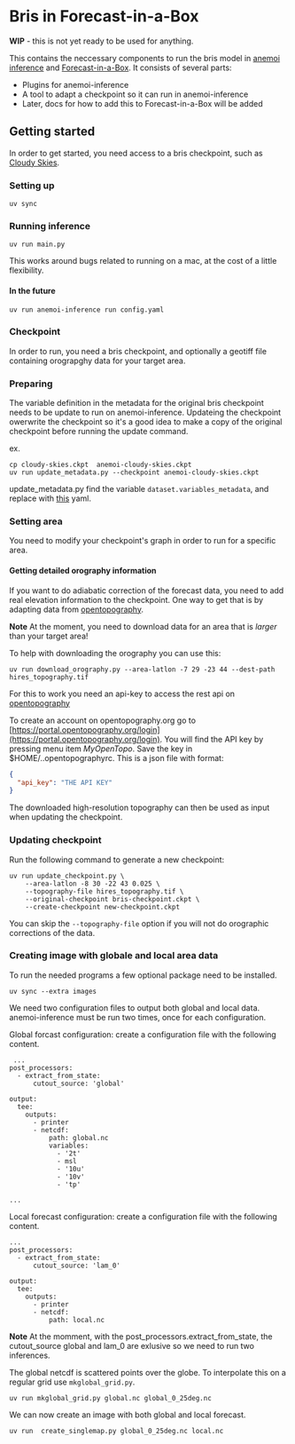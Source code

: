 # Bris in Forecast-in-a-Box

**WIP** - this is not yet ready to be used for anything.

This contains the neccessary components to run the bris model in [anemoi inference](https://anemoi.readthedocs.io/projects/inference/en/latest/) and [Forecast-in-a-Box](https://github.com/ecmwf/forecast-in-a-box). It consists of several parts: 

* Plugins for anemoi-inference
* A tool to adapt a checkpoint so it can run in anemoi-inference
* Later, docs for how to add this to Forecast-in-a-Box will be added

## Getting started

In order to get started, you need access to a bris checkpoint, such as [Cloudy Skies](https://huggingface.co/met-no/bris_cloudy-skies).

### Setting up

```shell
uv sync
```

### Running inference

```shell
uv run main.py
```

This works around bugs related to running on a mac, at the cost of a little flexibility.

#### In the future

```shell
uv run anemoi-inference run config.yaml
```

### Checkpoint

In order to run, you need a bris checkpoint, and optionally a geotiff file containing orograpghy data for your target area.

### Preparing

The variable definition in the metadata for the original bris checkpoint needs to be update to run on anemoi-inference.
Updateing the checkpoint owerwrite the checkpoint so it's a good idea to make a copy of the original checkpoint before running the update command.

ex.
```shell
cp cloudy-skies.ckpt  anemoi-cloudy-skies.ckpt
uv run update_metadata.py --checkpoint anemoi-cloudy-skies.ckpt
```

update_metadata.py find the variable `dataset.variables_metadata`, and replace with [this](etc/checkpoint_metadata_part.yaml) yaml.

### Setting area

You need to modify your checkpoint's graph in order to run for a specific area.

#### Getting detailed orography information

If you want to do adiabatic correction of the forecast data, you need to add real elevation information to the checkpoint. One way to get that is by adapting data from [opentopography](https://portal.opentopography.org/raster?opentopoID=OTSRTM.042013.4326.1).

**Note** At the moment, you need to download data for an area that is _larger_ than your target area!

To help with downloading the orography you can use this:

```shell
uv run download_orography.py --area-latlon -7 29 -23 44 --dest-path hires_topography.tif
```

For this to work you need an api-key to access the rest api on [opentopography](https://portal.opentopography.org/apidocs/)

To create an account on opentopography.org go to [https://portal.opentopography.org/login](https://portal.opentopography.org/login). You will find the API key by pressing menu item _MyOpenTopo_.
Save the key in $HOME/..opentopographyrc. This is a json file with format:

```json
{
  "api_key": "THE API KEY"
}
```

The downloaded high-resolution topography can then be used as input when updating the checkpoint.

### Updating checkpoint

Run the following command to generate a new checkpoint:

```shell
uv run update_checkpoint.py \
    --area-latlon -8 30 -22 43 0.025 \
    --topography-file hires_topography.tif \
    --original-checkpoint bris-checkpoint.ckpt \
    --create-checkpoint new-checkpoint.ckpt
```

You can skip the `--topography-file` option if you will not do orographic corrections of the data.

### Creating image with globale and local area data

To run the needed programs a few optional package need to be installed.

```
uv sync --extra images
```

We need two configuration files to output both global and local data. anemoi-inference must be run two times, once for each configuration.

Global forcast configuration: create a configuration file with the following content.

```
 ...
post_processors: 
  - extract_from_state: 
      cutout_source: 'global'
  
output:
  tee:
    outputs:
      - printer
      - netcdf: 
          path: global.nc
          variables:
            - '2t'
            - msl
            - '10u'
            - '10v'
            - 'tp'

...
```

Local forecast configuration: create a configuration file with the following content.

```
...
post_processors: 
  - extract_from_state: 
      cutout_source: 'lam_0'

output:
  tee:
    outputs:
      - printer
      - netcdf: 
          path: local.nc

```

**Note** At the momment, with the post_processors.extract_from_state, the cutout_source global and lam_0 are exlusive so we need to run two inferences.

The global netcdf is scattered points over the globe. To interpolate this on a regular grid use `mkglobal_grid.py`. 

```
uv run mkglobal_grid.py global.nc global_0_25deg.nc
```

We can now create an image with both global and local forecast.

```
uv run  create_singlemap.py global_0_25deg.nc local.nc
```
